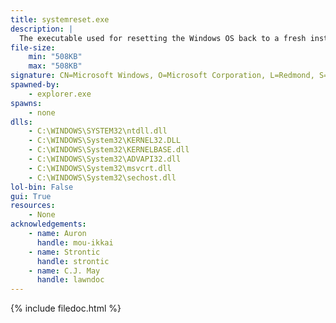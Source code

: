 ```yaml
---
title: systemreset.exe
description: |
  The executable used for resetting the Windows OS back to a fresh install, with the option to keep files or reset everything to default. The program can be opened using Settings, running it in the System32 folder, or typing systemreset in Command Prompt.
file-size:
    min: "508KB"
    max: "508KB"
signature: CN=Microsoft Windows, O=Microsoft Corporation, L=Redmond, S=Washington, C=US
spawned-by:
    - explorer.exe
spawns:
    - none
dlls:
    - C:\WINDOWS\SYSTEM32\ntdll.dll
    - C:\WINDOWS\System32\KERNEL32.DLL
    - C:\WINDOWS\System32\KERNELBASE.dll
    - C:\WINDOWS\System32\ADVAPI32.dll
    - C:\WINDOWS\System32\msvcrt.dll
    - C:\WINDOWS\System32\sechost.dll
lol-bin: False
gui: True
resources:
    - None
acknowledgements:
    - name: Auron
      handle: mou-ikkai
    - name: Strontic
      handle: strontic
    - name: C.J. May
      handle: lawndoc
---
```


{% include filedoc.html %}
